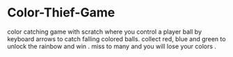 # Color-Thief-Game
color catching game with scratch where you control a player ball by keyboard arrows to catch falling colored balls. collect red, blue and green to unlock the rainbow and win . miss to many and you will lose your colors .
